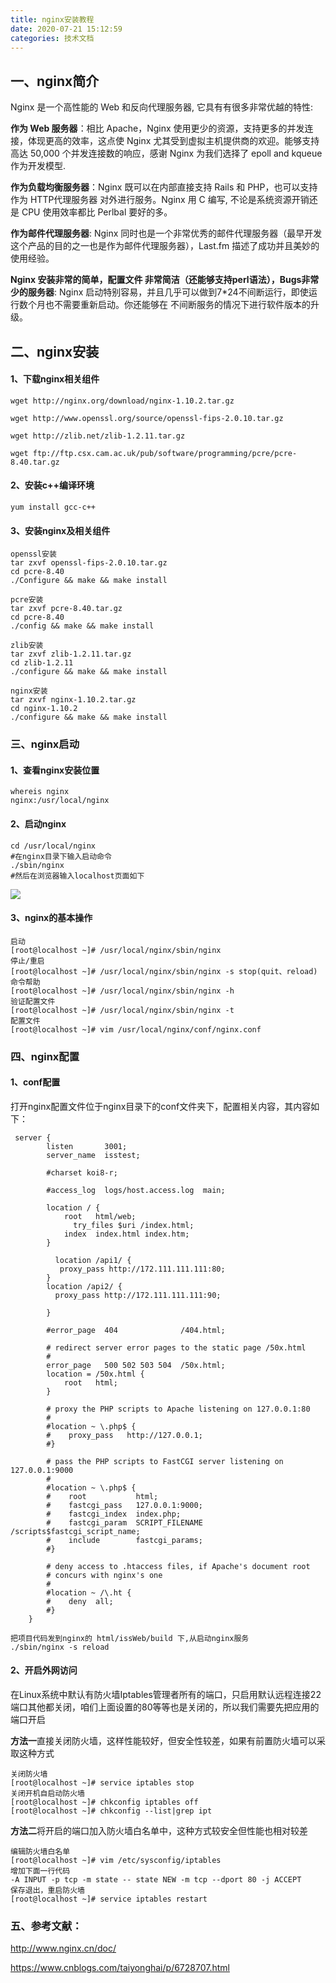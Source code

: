 ```yaml
---
title: nginx安装教程
date: 2020-07-21 15:12:59
categories: 技术文档
---
```


## 一、nginx简介

Nginx 是一个高性能的 Web 和反向代理服务器, 它具有有很多非常优越的特性:

**作为 Web 服务器**：相比 Apache，Nginx 使用更少的资源，支持更多的并发连接，体现更高的效率，这点使 Nginx 尤其受到虚拟主机提供商的欢迎。能够支持高达 50,000 个并发连接数的响应，感谢 Nginx 为我们选择了 epoll and kqueue 作为开发模型.

**作为负载均衡服务器**：Nginx 既可以在内部直接支持 Rails 和 PHP，也可以支持作为 HTTP代理服务器 对外进行服务。Nginx 用 C 编写, 不论是系统资源开销还是 CPU 使用效率都比 Perlbal 要好的多。

**作为邮件代理服务器**: Nginx 同时也是一个非常优秀的邮件代理服务器（最早开发这个产品的目的之一也是作为邮件代理服务器），Last.fm 描述了成功并且美妙的使用经验。

**Nginx 安装非常的简单，配置文件 非常简洁（还能够支持perl语法），Bugs非常少的服务器**: Nginx 启动特别容易，并且几乎可以做到7*24不间断运行，即使运行数个月也不需要重新启动。你还能够在 不间断服务的情况下进行软件版本的升级。

<!--more-->

## 二、nginx安装





#### 1、下载nginx相关组件

```
wget http://nginx.org/download/nginx-1.10.2.tar.gz
```

```
wget http://www.openssl.org/source/openssl-fips-2.0.10.tar.gz
```

```
wget http://zlib.net/zlib-1.2.11.tar.gz
```

```
wget ftp://ftp.csx.cam.ac.uk/pub/software/programming/pcre/pcre-8.40.tar.gz
```

#### 2、安装c++编译环境

```
yum install gcc-c++
```

#### 3、安装nginx及相关组件

```
openssl安装
tar zxvf openssl-fips-2.0.10.tar.gz
cd pcre-8.40
./Configure && make && make install
```

```
pcre安装
tar zxvf pcre-8.40.tar.gz
cd pcre-8.40
./config && make && make install
```

```
zlib安装
tar zxvf zlib-1.2.11.tar.gz
cd zlib-1.2.11
./configure && make && make install
```

```
nginx安装
tar zxvf nginx-1.10.2.tar.gz
cd nginx-1.10.2
./configure && make && make install
```

### 三、nginx启动

#### 1、查看nginx安装位置

```
whereis nginx
nginx:/usr/local/nginx
```

#### 2、启动nginx

```
cd /usr/local/nginx
#在nginx目录下输入启动命令
./sbin/nginx
#然后在浏览器输入localhost页面如下

```

![](C:\Users\conzhang\AppData\Roaming\Typora\typora-user-images\1545962986114.png)



#### 3、nginx的基本操作

```
启动
[root@localhost ~]# /usr/local/nginx/sbin/nginx
停止/重启
[root@localhost ~]# /usr/local/nginx/sbin/nginx -s stop(quit、reload)
命令帮助
[root@localhost ~]# /usr/local/nginx/sbin/nginx -h
验证配置文件
[root@localhost ~]# /usr/local/nginx/sbin/nginx -t
配置文件
[root@localhost ~]# vim /usr/local/nginx/conf/nginx.conf
```

### 四、nginx配置

#### 1、conf配置

​	打开nginx配置文件位于nginx目录下的conf文件夹下，配置相关内容，其内容如下：

```
 server {
        listen       3001;
        server_name  isstest;

        #charset koi8-r;

        #access_log  logs/host.access.log  main;

        location / {
            root   html/web;
	          try_files $uri /index.html;
            index  index.html index.htm;
        }

    	  location /api1/ {
    	   proxy_pass http://172.111.111.111:80;
        }
        location /api2/ {
          proxy_pass http://172.111.111.111:90;
    
        }

        #error_page  404              /404.html;

        # redirect server error pages to the static page /50x.html
        #
        error_page   500 502 503 504  /50x.html;
        location = /50x.html {
            root   html;
        }

        # proxy the PHP scripts to Apache listening on 127.0.0.1:80
        #
        #location ~ \.php$ {
        #    proxy_pass   http://127.0.0.1;
        #}

        # pass the PHP scripts to FastCGI server listening on 127.0.0.1:9000
        #
        #location ~ \.php$ {
        #    root           html;
        #    fastcgi_pass   127.0.0.1:9000;
        #    fastcgi_index  index.php;
        #    fastcgi_param  SCRIPT_FILENAME  /scripts$fastcgi_script_name;
        #    include        fastcgi_params;
        #}

        # deny access to .htaccess files, if Apache's document root
        # concurs with nginx's one
        #
        #location ~ /\.ht {
        #    deny  all;
        #}
    }
```



```
把项目代码发到nginx的 html/issWeb/build 下,从启动nginx服务
./sbin/nginx -s reload
```

#### 2、开启外网访问

​	在Linux系统中默认有防火墙Iptables管理者所有的端口，只启用默认远程连接22端口其他都关闭，咱们上面设置的80等等也是关闭的，所以我们需要先把应用的端口开启

**方法一**直接关闭防火墙，这样性能较好，但安全性较差，如果有前置防火墙可以采取这种方式

```
关闭防火墙
[root@localhost ~]# service iptables stop
关闭开机自启动防火墙
[root@localhost ~]# chkconfig iptables off
[root@localhost ~]# chkconfig --list|grep ipt
```

**方法二**将开启的端口加入防火墙白名单中，这种方式较安全但性能也相对较差

```
编辑防火墙白名单
[root@localhost ~]# vim /etc/sysconfig/iptables
增加下面一行代码
-A INPUT -p tcp -m state -- state NEW -m tcp --dport 80 -j ACCEPT
保存退出，重启防火墙
[root@localhost ~]# service iptables restart
```

### 五、参考文献：

http://www.nginx.cn/doc/

https://www.cnblogs.com/taiyonghai/p/6728707.html